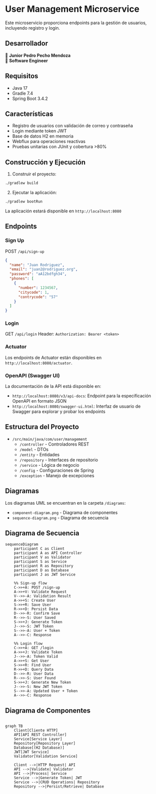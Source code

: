 # User Management Microservice

Este microservicio proporciona endpoints para la gestión de usuarios, incluyendo registro y login.

## Desarrollador
👤 **Junior Pedro Pecho Mendoza**  
💼 **Software Engineer**

## Requisitos

- Java 17
- Gradle 7.4
- Spring Boot 3.4.2

## Características

- Registro de usuarios con validación de correo y contraseña
- Login mediante token JWT
- Base de datos H2 en memoria
- Webflux para operaciones reactivas
- Pruebas unitarias con JUnit y cobertura >80%

## Construcción y Ejecución


1. Construir el proyecto:
```bash
./gradlew build
```

2. Ejecutar la aplicación:
```bash
./gradlew bootRun
```

La aplicación estará disponible en `http://localhost:8080`

## Endpoints

### Sign Up
POST `/api/sign-up`
```json
{
  "name": "Juan Rodriguez",
  "email": "juan2@rodriguez.org",
  "password": "aA12bdfgh34",
  "phones": [
    {
      "number": 1234567,
      "citycode": 1,
      "contrycode": "57"
    }
  ]
}
```

### Login
GET `/api/login`
Header: `Authorization: Bearer <token>`

### Actuator
Los endpoints de Actuator están disponibles en `http://localhost:8080/actuator`.

### OpenAPI (Swagger UI)
La documentación de la API está disponible en:
- `http://localhost:8080/v3/api-docs`: Endpoint para la especificación OpenAPI en formato JSON
- `http://localhost:8080/swagger-ui.html`: Interfaz de usuario de Swagger para explorar y probar los endpoints


## Estructura del Proyecto

- `/src/main/java/com/user/management`
    - `/controller` - Controladores REST
    - `/model` - DTOs
    - `/entity` - Entidades
    - `/repository` - Interfaces de repositorio
    - `/service` - Lógica de negocio
    - `/config` - Configuraciones de Spring
    - `/exception` - Manejo de excepciones

## Diagramas

Los diagramas UML se encuentran en la carpeta `/diagrams`:
- `component-diagram.png` - Diagrama de componentes
- `sequence-diagram.png` - Diagrama de secuencia
## Diagrama de Secuencia

```mermaid
sequenceDiagram
    participant C as Client
    participant A as API Controller
    participant V as Validator
    participant S as Service
    participant R as Repository
    participant D as Database
    participant J as JWT Service

    %% Sign-up flow
    C->>+A: POST /sign-up
    A->>+V: Validate Request
    V-->>-A: Validation Result
    A->>+S: Create User
    S->>+R: Save User
    R->>+D: Persist Data
    D-->>-R: Confirm Save
    R-->>-S: User Saved
    S->>+J: Generate Token
    J-->>-S: JWT Token
    S-->>-A: User + Token
    A-->>-C: Response

    %% Login flow
    C->>+A: GET /login
    A->>+J: Validate Token
    J-->>-A: Token Valid
    A->>+S: Get User
    S->>+R: Find User
    R->>+D: Query Data
    D-->>-R: User Data
    R-->>-S: User Found
    S->>+J: Generate New Token
    J-->>-S: New JWT Token
    S-->>-A: Updated User + Token
    A-->>-C: Response
```

## Diagrama de Componentes

```mermaid

graph TB
    Client[Cliente HTTP]
    API[API REST Controller]
    Service[Service Layer]
    Repository[Repository Layer]
    Database[(H2 Database)]
    JWT[JWT Service]
    Validator[Validation Service]

    Client -->|HTTP Request| API
    API -->|Validate| Validator
    API -->|Process| Service
    Service -->|Generate Token| JWT
    Service -->|CRUD Operations| Repository
    Repository -->|Persist/Retrieve| Database
```
